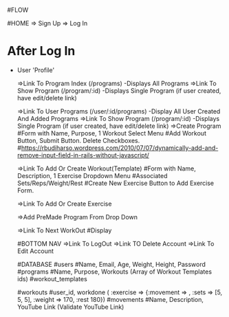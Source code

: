 #FLOW

#HOME
  => Sign Up
  => Log In

# After Log In
  - User 'Profile'

    =>Link To Program Index (/programs)
      -Displays All Programs
      =>Link To Show Program (/program/:id)
        -Displays Single Program (if user created, have edit/delete link)

    =>Link To User Programs (/user/:id/programs)
      -Display All User Created And Added Programs
      =>Link To Show Program (/program/:id)
        -Displays Single Program (if user created, have edit/delete link)
      =>Create Program
        #Form with Name, Purpose, 1 Workout Select Menu
        #Add Workout Button, Submit Button. Delete Checkboxes.
        #https://rbudiharso.wordpress.com/2010/07/07/dynamically-add-and-remove-input-field-in-rails-without-javascript/

      =>Link To Add Or Create Workout(Template)
        #Form with Name, Description, 1 Exercise Dropdown Menu
        #Associated Sets/Reps/Weight/Rest
        #Create New Exercise Button to Add Exercise Form.

      =>Link To Add Or Create Exercise


      =>Add PreMade Program From Drop Down

    =>Link To Next WorkOut
      #Display

    #BOTTOM NAV
    =>Link To LogOut
    =>Link TO Delete Account
    =>Link To Edit Account


    #DATABASE
    #users
      #Name, Email, Age, Weight, Height, Password
    #programs
      #Name, Purpose, Workouts (Array of Workout Templates ids)
    #workout_templates

    #workouts
      #user_id, workdone ( :exercise => {:movement => <BenchPress>, :sets => [5, 5, 5], :weight => 170, :rest 180})
    #movements
      #Name, Description, YouTube Link (Validate YouTube Link)
